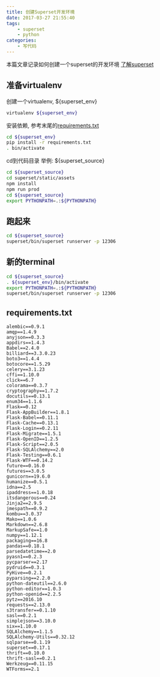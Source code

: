 ```yaml
---
title: 创建Superset开发环境
date: 2017-03-27 21:55:40
tags: 
    - superset
    - python
categories:
    - 写代码
---
```


本篇文章记录如何创建一个superset的开发环境
[了解superset](https://github.com/airbnb/superset)

<!-- more -->

准备virtualenv
------------

创建一个virtualenv, ${superset_env}
```bash
virtualenv ${superset_env}
```
安装依赖, 参考末尾的[requirements.txt](#requirements.txt)
```bash
cd ${superset_env}
pip install -r requirements.txt
. bin/activate
```


cd到代码目录 举例: ${superset_source}
```bash
cd ${superset_source}
cd superset/static/assets
npm install
npm run prod
cd ${superset_source}
export PYTHONPATH=.:${PYTHONPATH}
```


跑起来
------------
```bash
cd ${superset_source}
superset/bin/superset runserver -p 12306
```

新的terminal
------------

```bash
cd ${superset_source}
. ${superset_env}/bin/activate
export PYTHONPATH=.:${PYTHONPATH}
superset/bin/superset runserver -p 12306
```


requirements.txt
------------

```
alembic==0.9.1
amqp==1.4.9
anyjson==0.3.3
appdirs==1.4.3
Babel==2.4.0
billiard==3.3.0.23
boto3==1.4.4
botocore==1.5.29
celery==3.1.23
cffi==1.10.0
click==6.7
colorama==0.3.7
cryptography==1.7.2
docutils==0.13.1
enum34==1.1.6
Flask==0.12
Flask-AppBuilder==1.8.1
Flask-Babel==0.11.1
Flask-Cache==0.13.1
Flask-Login==0.2.11
Flask-Migrate==1.5.1
Flask-OpenID==1.2.5
Flask-Script==2.0.5
Flask-SQLAlchemy==2.0
Flask-Testing==0.6.1
Flask-WTF==0.14.2
future==0.16.0
futures==3.0.5
gunicorn==19.6.0
humanize==0.5.1
idna==2.5
ipaddress==1.0.18
itsdangerous==0.24
Jinja2==2.9.5
jmespath==0.9.2
kombu==3.0.37
Mako==1.0.6
Markdown==2.6.8
MarkupSafe==1.0
numpy==1.12.1
packaging==16.8
pandas==0.18.1
parsedatetime==2.0
pyasn1==0.2.3
pycparser==2.17
pydruid==0.3.1
PyHive==0.2.1
pyparsing==2.2.0
python-dateutil==2.6.0
python-editor==1.0.3
python-openid==2.2.5
pytz==2016.10
requests==2.13.0
s3transfer==0.1.10
sasl==0.2.1
simplejson==3.10.0
six==1.10.0
SQLAlchemy==1.1.5
SQLAlchemy-Utils==0.32.12
sqlparse==0.1.19
superset==0.17.1
thrift==0.10.0
thrift-sasl==0.2.1
Werkzeug==0.11.15
WTForms==2.1
```